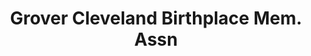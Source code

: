 ---
layout: repo
title: "Grover Cleveland Birthplace Mem. Assn"
id: 12632
permalink: repos/12632/
---